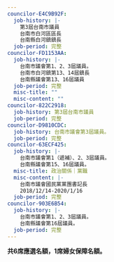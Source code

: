 ```yaml
---
councilor-E4C9B92F:
  job-history: |-
    第3屆台南市議員
    台南市白河區區長
    台南縣白河鎮鎮長
  job-period: 完整
councilor-FD1153AA:
  job-history: |-
    台南市議會第1、2、3屆議員。
    台南市白河鎮第13、14屆鎮長
    台南縣議會第13、16屆議員
  job-period: 完整
  misc-title: ""
  misc-content: ""
councilor-822C2918:
  job-history: 第3屆台南市議員
  job-period: 完整
councilor-D9810CDC:
  job-history: 台南市議會第3屆議員。
  job-period: 完整
councilor-63ECF425:
  job-history: |-
    台南市議會第1（遞補）、2、3屆議員。
    台南縣議會第15、16屆議員。
  misc-title: 政治關係｜黨職
  misc-content: |-
    台南市議會國民黨黨團書記長
    2018/12/14-2020/1/16
  job-period: 完整
councilor-903E6B54:
  job-history: |-
    台南市議會第1、2、3屆議員。
    台南縣議會第16屆議員。
  job-period: 完整
---
```

**共6席應選名額，1席婦女保障名額。**
